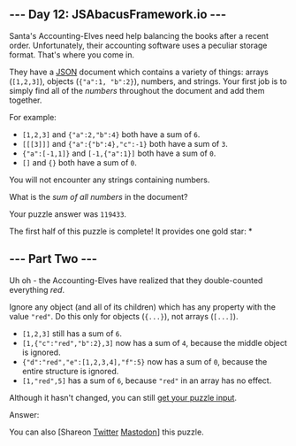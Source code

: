 ## \--- Day 12: JSAbacusFramework.io ---

Santa's Accounting-Elves need help balancing the books after a recent order. Unfortunately, their accounting software uses a peculiar storage format. That's where you come in.

They have a [JSON](http://json.org/) document which contains a variety of things: arrays (`[1,2,3]`), objects (`{"a":1, "b":2}`), numbers, and strings. Your first job is to simply find all of the _numbers_ throughout the document and add them together.

For example:

- `[1,2,3]` and `{"a":2,"b":4}` both have a sum of `6`.
- `[[[3]]]` and `{"a":{"b":4},"c":-1}` both have a sum of `3`.
- `{"a":[-1,1]}` and `[-1,{"a":1}]` both have a sum of `0`.
- `[]` and `{}` both have a sum of `0`.

You will not encounter any strings containing numbers.

What is the _sum of all numbers_ in the document?

Your puzzle answer was `119433`.

The first half of this puzzle is complete! It provides one gold star: \*

## \--- Part Two ---

Uh oh - the Accounting-Elves have realized that they double-counted everything _red_.

Ignore any object (and all of its children) which has any property with the value `"red"`. Do this only for objects (`{...}`), not arrays (`[...]`).

- `[1,2,3]` still has a sum of `6`.
- `[1,{"c":"red","b":2},3]` now has a sum of `4`, because the middle object is ignored.
- `{"d":"red","e":[1,2,3,4],"f":5}` now has a sum of `0`, because the entire structure is ignored.
- `[1,"red",5]` has a sum of `6`, because `"red"` in an array has no effect.

Although it hasn't changed, you can still [get your puzzle input](12/input).

Answer:

You can also \[Shareon [Twitter](https://twitter.com/intent/tweet?text=I%27ve+completed+Part+One+of+%22JSAbacusFramework%2Eio%22+%2D+Day+12+%2D+Advent+of+Code+2015&url=https%3A%2F%2Fadventofcode%2Ecom%2F2015%2Fday%2F12&related=ericwastl&hashtags=AdventOfCode) [Mastodon](<javascript:void(0);>)\] this puzzle.
